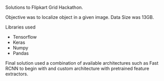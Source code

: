 Solutions to Flipkart Grid Hackathon.

Objective was to localize object in a given image. Data Size was 13GB.

Libraries used
  - Tensorflow
  - Keras
  - Numpy
  - Pandas

Final solution used a combination of available architectures such as Fast RCNN to begin with and custom architecture with pretrained feature extractors.
